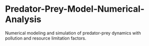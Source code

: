 # Predator-Prey-Model-Numerical-Analysis
Numerical modeling and simulation of predator-prey dynamics with pollution and resource limitation factors.
